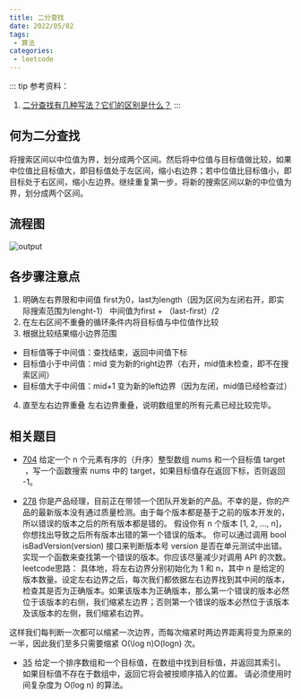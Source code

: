 ```yaml
---
title: 二分查找
date: 2022/05/02
tags:
 - 算法
categories:
 - leetcode
---
```

::: tip 参考资料：
1. [二分查找有几种写法？它们的区别是什么？](https://www.zhihu.com/question/36132386) 
::: 

## 何为二分查找
将搜索区间以中位值为界，划分成两个区间。然后将中位值与目标值做比较，如果中位值比目标值大，即目标值处于左区间，缩小右边界；若中位值比目标值小，即目标处于右区间，缩小左边界。继续重复第一步，将新的搜索区间以新的中位值为界，划分成两个区间。
## 流程图
<!-- ```flow
st=>start: Start
i=>inputoutput: 输入数组与查找目标值
op=>operation: 计算中位值mid
cond=>condition: 左右边界未重叠
                right > left 
cond2=>condition: 目标值是否落在左区间
target < mid
op1=>operation: 缩小右区间边界至mid+1
right=mid+1
op2=>operation:  缩小左区间边界至mid
left=mid
sub2=>subroutine: 返回left值（重叠边界），为查找值
e=>end: 结束

st->i->op->cond
cond(no,left)->sub2->e
cond(yes,bottom)->cond2
cond2(no, left)->op2->cond(right)
cond2(yes, bottom)->op1->cond
``` -->
![output](/img/flowchartbybinarysearch.jpg)

## 各步骤注意点
1. 明确左右界限和中间值
first为0，last为length（因为区间为左闭右开，即实际搜索范围为lenght-1）
中间值为first + （last-first）/2   
2. 在左右区间不重叠的循环条件内将目标值与中位值作比较
3. 根据比较结果缩小边界范围
 - 目标值等于中间值：查找结束，返回中间值下标
 - 目标值小于中间值：mid 变为新的right边界（右开，mid值未检查，即不在搜索区间）
 - 目标值大于中间值：mid+1 变为新的left边界（因为左闭，mid值已经检查过）
4. 直至左右边界重叠
左右边界重叠，说明数组里的所有元素已经比较完毕。

## 相关题目
- [704](https://leetcode-cn.com/problems/binary-search)
给定一个 n 个元素有序的（升序）整型数组 nums 和一个目标值 target  ，写一个函数搜索 nums 中的 target，如果目标值存在返回下标，否则返回 -1。

- [278](https://leetcode-cn.com/problems/first-bad-version/)
你是产品经理，目前正在带领一个团队开发新的产品。不幸的是，你的产品的最新版本没有通过质量检测。由于每个版本都是基于之前的版本开发的，所以错误的版本之后的所有版本都是错的。
假设你有 n 个版本 [1, 2, ..., n]，你想找出导致之后所有版本出错的第一个错误的版本。
你可以通过调用 bool isBadVersion(version) 接口来判断版本号 version 是否在单元测试中出错。实现一个函数来查找第一个错误的版本。你应该尽量减少对调用 API 的次数。
leetcode思路：
具体地，将左右边界分别初始化为 1 和 n，其中 n 是给定的版本数量。设定左右边界之后，每次我们都依据左右边界找到其中间的版本，检查其是否为正确版本。如果该版本为正确版本，那么第一个错误的版本必然位于该版本的右侧，我们缩紧左边界；否则第一个错误的版本必然位于该版本及该版本的左侧，我们缩紧右边界。

这样我们每判断一次都可以缩紧一次边界，而每次缩紧时两边界距离将变为原来的一半，因此我们至多只需要缩紧 O(\log n)O(logn) 次。

- [35](https://leetcode-cn.com/problems/search-insert-position)
给定一个排序数组和一个目标值，在数组中找到目标值，并返回其索引。如果目标值不存在于数组中，返回它将会被按顺序插入的位置。
请必须使用时间复杂度为 O(log n) 的算法。

